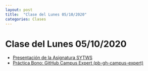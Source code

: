 ```yaml
---
layout: post
title:  "Clase del Lunes 05/10/2020"
categories: Clases
---
```


# Clase del Lunes 05/10/2020

* [Presentación de la Asignatura SYTWS](https://ull-mii-sytws-1920.github.io/tema0-presentacion/)
* [Práctica Bono: GitHub Campus Expert (pb-gh-campus-expert)](https://ull-mii-sytws-1920.github.io/tema0-presentacion/practicas/pb-gh-campus-expert/)
